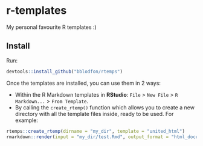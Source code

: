 # r-templates

My personal favourite R templates :)

## Install

Run:
```r
devtools::install_github("bblodfon/rtemps")
```

Once the templates are installed, you can use them in 2 ways:

- Within the R Markdown templates in **RStudio**: `File` > `New File` > `R Markdown...` > `From Template`.
- By calling the `create_rtemp()` function which allows you to create a new directory with all the template files inside, ready to be used. For example:

```r
rtemps::create_rtemp(dirname = "my_dir", template = "united_html")
rmarkdown::render(input = "my_dir/test.Rmd", output_format = "html_document", output_dir = "my_dir")
```
